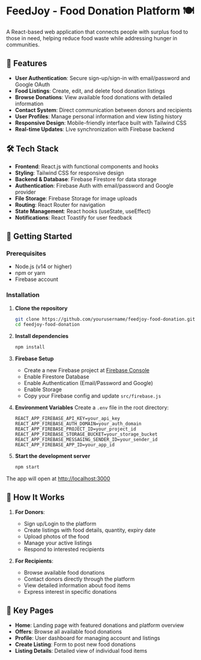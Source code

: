 # FeedJoy - Food Donation Platform 🍽️

A React-based web application that connects people with surplus food to those in need, helping reduce food waste while addressing hunger in communities.

## 🌟 Features

- **User Authentication**: Secure sign-up/sign-in with email/password and Google OAuth
- **Food Listings**: Create, edit, and delete food donation listings
- **Browse Donations**: View available food donations with detailed information
- **Contact System**: Direct communication between donors and recipients
- **User Profiles**: Manage personal information and view listing history
- **Responsive Design**: Mobile-friendly interface built with Tailwind CSS
- **Real-time Updates**: Live synchronization with Firebase backend

## 🛠️ Tech Stack

- **Frontend**: React.js with functional components and hooks
- **Styling**: Tailwind CSS for responsive design
- **Backend & Database**: Firebase Firestore for data storage
- **Authentication**: Firebase Auth with email/password and Google provider
- **File Storage**: Firebase Storage for image uploads
- **Routing**: React Router for navigation
- **State Management**: React hooks (useState, useEffect)
- **Notifications**: React Toastify for user feedback

## 🚀 Getting Started

### Prerequisites

- Node.js (v14 or higher)
- npm or yarn
- Firebase account

### Installation

1. **Clone the repository**
   ```bash
   git clone https://github.com/yourusername/feedjoy-food-donation.git
   cd feedjoy-food-donation
   ```

2. **Install dependencies**
   ```bash
   npm install
   ```

3. **Firebase Setup**
   - Create a new Firebase project at [Firebase Console](https://console.firebase.google.com/)
   - Enable Firestore Database
   - Enable Authentication (Email/Password and Google)
   - Enable Storage
   - Copy your Firebase config and update `src/firebase.js`

4. **Environment Variables**
   Create a `.env` file in the root directory:
   ```env
   REACT_APP_FIREBASE_API_KEY=your_api_key
   REACT_APP_FIREBASE_AUTH_DOMAIN=your_auth_domain
   REACT_APP_FIREBASE_PROJECT_ID=your_project_id
   REACT_APP_FIREBASE_STORAGE_BUCKET=your_storage_bucket
   REACT_APP_FIREBASE_MESSAGING_SENDER_ID=your_sender_id
   REACT_APP_FIREBASE_APP_ID=your_app_id
   ```

5. **Start the development server**
   ```bash
   npm start
   ```

The app will open at [http://localhost:3000](http://localhost:3000)

## 🎯 How It Works

1. **For Donors**:
   - Sign up/Login to the platform
   - Create listings with food details, quantity, expiry date
   - Upload photos of the food
   - Manage your active listings
   - Respond to interested recipients

2. **For Recipients**:
   - Browse available food donations
   - Contact donors directly through the platform
   - View detailed information about food items
   - Express interest in specific donations

## 📱 Key Pages

- **Home**: Landing page with featured donations and platform overview
- **Offers**: Browse all available food donations
- **Profile**: User dashboard for managing account and listings
- **Create Listing**: Form to post new food donations
- **Listing Details**: Detailed view of individual food items